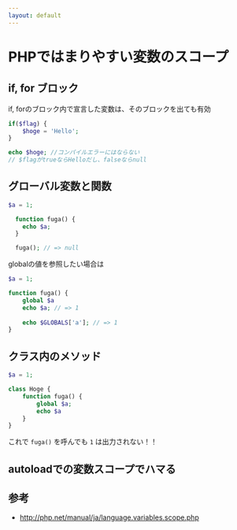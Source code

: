 ```yaml
---
layout: default
---
```


# PHPではまりやすい変数のスコープ

## if, for ブロック

if, forのブロック内で宣言した変数は、そのブロックを出ても有効

```php
if($flag) {
    $hoge = 'Hello';
}

echo $hoge; //コンパイルエラーにはならない
// $flagがtrueならHelloだし、falseならnull
```


## グローバル変数と関数

```php
$a = 1;

  function fuga() {
    echo $a;
  }

  fuga(); // => null
```


globalの値を参照したい場合は


```php
$a = 1;

function fuga() {
    global $a
    echo $a; // => 1
    
    echo $GLOBALS['a']; // => 1
}
```

## クラス内のメソッド

```php
$a = 1;

class Hoge {
    function fuga() {
        global $a;
        echo $a
    }
}
```

これで `fuga()` を呼んでも `1` は出力されない！！

## autoloadでの変数スコープでハマる

## 参考

* http://php.net/manual/ja/language.variables.scope.php
